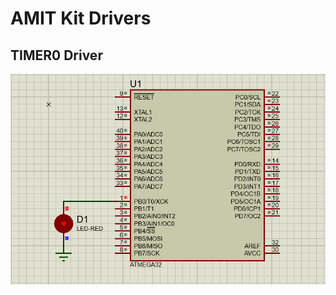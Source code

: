 # AMIT Kit Drivers
## TIMER0 Driver

[![image](https://github.com/AyaaSayed/Master-Embedded-System-Online-Diploma/blob/master/Term%202/Unit%209%20(MCU%20Timers%20and%20ADC)/Timer0/Timer0_LedON.PNG)](https://drive.google.com/drive/folders/1dd71qA80rT-QkmqehRYLRLo6ulmLuMCO)
